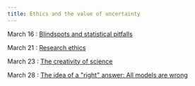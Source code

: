 ```yaml
---
title: Ethics and the value of uncertainty
---
```


March 16
: [ Blindspots and statistical pitfalls ](#)

March 21
: [ Research ethics ](#)

March 23
: [ The creativity of science ](#)

March 28
: [ The idea of a "right" answer: All models are wrong ](#)
